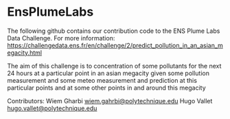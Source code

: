 # EnsPlumeLabs

The following github contains our contribution code to the ENS Plume Labs Data Challenge. 
For more information: https://challengedata.ens.fr/en/challenge/2/predict_pollution_in_an_asian_megacity.html


The aim of this challenge is to concentration of some pollutants for the next 24 hours at a particular point in an asian megacity given some pollution measurement and some meteo measurement and prediction at this particular points and at some other points in and around this megacity


Contributors: 
Wiem Gharbi wiem.gahrbi@polytechnique.edu 
Hugo Vallet hugo.vallet@polytechnique.edu 
